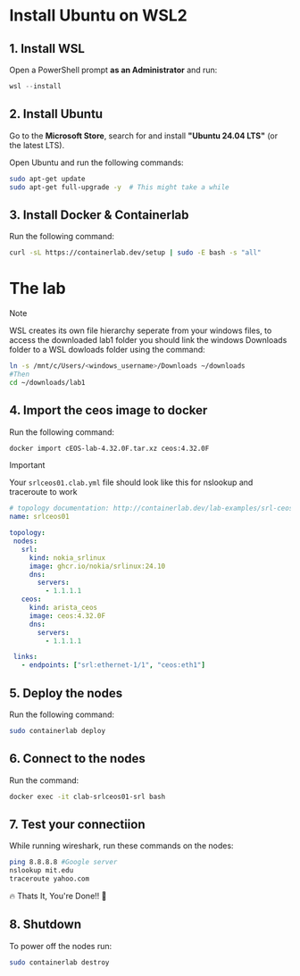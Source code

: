 # Install Ubuntu on WSL2

## 1. Install WSL

Open a PowerShell prompt **as an Administrator** and run:

```powershell
wsl --install
```

## 2. Install Ubuntu

Go to the **Microsoft Store**, search for and install **"Ubuntu 24.04 LTS"** (or the latest LTS).

Open Ubuntu and run the following commands:

```bash
sudo apt-get update
sudo apt-get full-upgrade -y  # This might take a while
```

## 3. Install Docker & Containerlab

Run the following command:

```bash
curl -sL https://containerlab.dev/setup | sudo -E bash -s "all"
```

# The lab

>[!NOTE]
> WSL creates its own file hierarchy seperate from your windows files, to access the downloaded lab1 folder you should link the windows Downloads folder to a WSL dowloads folder using the command:
>```bash
>ln -s /mnt/c/Users/<windows_username>/Downloads ~/downloads
>#Then
>cd ~/downloads/lab1
>```
## 4. Import the ceos image to docker

Run the following command:

```bash
docker import cEOS-lab-4.32.0F.tar.xz ceos:4.32.0F
```
>[!IMPORTANT]
>Your ```srlceos01.clab.yml``` file should look like this for nslookup and traceroute to work
>```yaml
># topology documentation: http://containerlab.dev/lab-examples/srl-ceos/
>name: srlceos01
>
>topology:
>  nodes:
>    srl:
>      kind: nokia_srlinux
>      image: ghcr.io/nokia/srlinux:24.10
>      dns:
>        servers:
>          - 1.1.1.1
>    ceos:
>      kind: arista_ceos
>      image: ceos:4.32.0F
>      dns:
>        servers:
>          - 1.1.1.1
>
>  links:
>    - endpoints: ["srl:ethernet-1/1", "ceos:eth1"]
>```

## 5. Deploy the nodes

Run the following command:

```bash
sudo containerlab deploy
```

## 6. Connect to the nodes

Run the command:

```bash
docker exec -it clab-srlceos01-srl bash
```

## 7. Test your connectiion

While running wireshark, run these commands on the nodes:

```bash
ping 8.8.8.8 #Google server
nslookup mit.edu
traceroute yahoo.com
```
🔥 Thats It, You're Done!! 👏

## 8. Shutdown

To power off the nodes run:
```bash
sudo containerlab destroy
```
